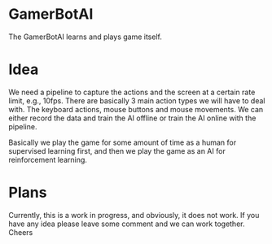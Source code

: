 # GamerBotAI

The GamerBotAI learns and plays game itself.

# Idea

We need a pipeline to capture the actions and the screen at a certain rate limit, e.g., 10fps. There are basically 3 main action types we will have to deal with. The keyboard actions, mouse buttons and mouse movements. We can either record the data and train the AI offline or train the AI online with the pipeline.

Basically we play the game for some amount of time as a human for supervised learning first, and then we play the game as an AI for reinforcement learning.

# Plans
Currently, this is a work in progress, and obviously, it does not work. If you have any idea please leave some comment
and we can work together. Cheers